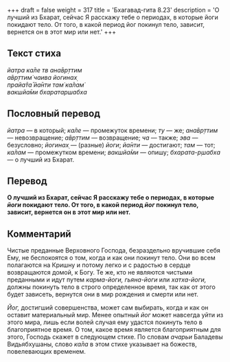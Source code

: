 +++
draft = false
weight = 317
title = 'Бхагавад-гита 8.23'
description = 'О лучший из Бхарат, сейчас Я расскажу тебе о периодах, в которые йоги покидают тело. От того, в какой период йог покинул тело, зависит, вернется он в этот мир или нет.'
+++

## Текст стиха

_йатра ка̄ле тв ана̄вр̣ттим  
а̄вр̣ттим̇ чаива йогинах̣  
прайа̄та̄ йа̄нти там̇ ка̄лам̇  
вакшйа̄ми бхаратаршабха_

## Пословный перевод

_йатра_ — в который; _ка̄ле_ — промежуток времени; _ту_ — же; _ана̄вр̣ттим_ — невозвращение; _а̄вр̣ттим_ — возвращение; _ча_ — также; _эва_ — безусловно; _йогинах̣_ — (разные) _йоги_; _йа̄нти_ — достигают; _там_ — тот; _ка̄лам_ — промежутком времени; _вакшйа̄ми_ — опишу; _бхарата_\-_р̣шабха_ — о лучший из Бхарат.

## Перевод

**О лучший из Бхарат, сейчас Я расскажу тебе о периодах, в которые _йоги_ покидают тело. От того, в какой период _йог_ покинул тело, зависит, вернется он в этот мир или нет.**

## Комментарий

Чистые преданные Верховного Господа, безраздельно вручившие себя Ему, не беспокоятся о том, когда и как они покинут тело. Они во всем полагаются на Кришну и потому легко и с радостью в сердце возвращаются домой, к Богу. Те же, кто не являются чистыми преданными и идут путем _карма-йоги, гьяна-йоги_ или _хатха-йоги,_ должны покинуть тело в строго определенное время, так как от этого будет зависеть, вернутся они в мир рождения и смерти или нет.

_Йог,_ достигший совершенства, может сам выбирать, когда и как он оставит материальный мир. Менее опытный _йог_ может навсегда уйти из этого мира, лишь если волей случая ему удастся покинуть тело в благоприятное время. О том, какое время является благоприятным для этого, Господь скажет в следующем стихе. По словам _ачарьи_ Баладевы Видьябхушаны, слово _ка̄ла_ в этом стихе указывает на божеств, повелевающих временем.
